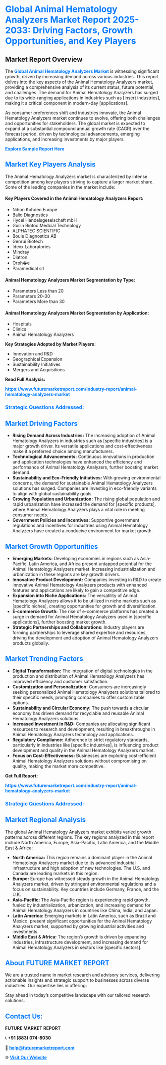 <h1 style="color: #007BFF;">Global Animal Hematology Analyzers Market Report 2025-2033: Driving Factors, Growth Opportunities, and Key Players</h1>

<section id="overview">
<h2>Market Report Overview</h2>
<p>The <a href="https://www.futuremarketreport.com/industry-report/animal-hematology-analyzers-market" style="color: #007BFF; text-decoration: none;"><strong>Global Animal Hematology Analyzers Market</strong></a> is witnessing significant growth, driven by increasing demand across various industries. This report delves into the key aspects of the Animal Hematology Analyzers market, providing a comprehensive analysis of its current status, future potential, and challenges. The demand for Animal Hematology Analyzers has surged due to its wide-ranging applications in industries such as [insert industries], making it a critical component in modern-day [applications].</p>
<p>As consumer preferences shift and industries innovate, the Animal Hematology Analyzers market continues to evolve, offering both challenges and opportunities for stakeholders. The global market is expected to expand at a substantial compound annual growth rate (CAGR) over the forecast period, driven by technological advancements, emerging applications, and increasing investments by major players.</p>
</section>

<section id="overview">
<p><a href="https://www.futuremarketreport.com/request-sample/reportId=126850" style="color: #007BFF; text-decoration: none;"><strong>Explore Sample Report Here</strong></a></p>
</section>

<section id="key-players">
<h2 style="color: #007BFF;">Market Key Players Analysis</h2>
<p>The Animal Hematology Analyzers market is characterized by intense competition among key players striving to capture a larger market share. Some of the leading companies in the market include:</p>
<h4>Key Players Covered in the Animal Hematology Analyzers Report:</h4>
<ul><li>Nihon Kohden Europe</li><li>Balio Diagnostics</li><li>Hycel Handelsgeselschaft mbH</li><li>Guilin Biotoo Medcial Technology</li><li>ALPHATEC SCIENTIFIC</li><li>Boule Diagnostics AB</li><li>Genrui Biotech</li><li>Idexx Laboratories</li><li>Mindray</li><li>Diatron</li><li>Orph�e</li><li>Paramedical srl</li></ul>
<h4>Animal Hematology Analyzers Market Segmentation by Type:</h4>
<ul><li>Parameters Less than 20</li><li>Parameters 20-30</li><li>Parameters More than 30</li></ul>

<h4>Animal Hematology Analyzers Market Segmentation by Application:</h4>
<ul><li>Hospitals</li><li>Clinics</li><li>Animal Hematology Analyzers</li></ul>
<p><strong>Key Strategies Adopted by Market Players:</strong></p>
<ul>
<li>Innovation and R&D</li>
<li>Geographical Expansion</li>
<li>Sustainability Initiatives</li>
<li>Mergers and Acquisitions</li>
</ul>
</section>

<section>
<p><strong>Read Full Analysis: </strong></p><a href="https://www.futuremarketreport.com/industry-report/animal-hematology-analyzers-market" style="color: #007BFF; text-decoration: none;"><strong>https://www.futuremarketreport.com/industry-report/animal-hematology-analyzers-market</strong></a>
<h3 style="color: #007BFF;">Strategic Questions Addressed:</h3>
</section>

<section id="driving-factors">
<h2 style="color: #007BFF;">Market Driving Factors</h2>
<ul>
<li><strong>Rising Demand Across Industries:</strong> The increasing adoption of Animal Hematology Analyzers in industries such as [specific industries] is a major growth driver. Its versatile applications and cost-effectiveness make it a preferred choice among manufacturers.</li>
<li><strong>Technological Advancements:</strong> Continuous innovations in production and application technologies have enhanced the efficiency and performance of Animal Hematology Analyzers, further boosting market demand.</li>
<li><strong>Sustainability and Eco-Friendly Initiatives:</strong> With growing environmental concerns, the demand for sustainable Animal Hematology Analyzers solutions has surged. Companies are investing in eco-friendly variants to align with global sustainability goals.</li>
<li><strong>Growing Population and Urbanization:</strong> The rising global population and rapid urbanization have increased the demand for [specific products], where Animal Hematology Analyzers plays a vital role in meeting consumer needs.</li>
<li><strong>Government Policies and Incentives:</strong> Supportive government regulations and incentives for industries using Animal Hematology Analyzers have created a conducive environment for market growth.</li>
</ul>
</section>

<section id="growth-opportunities">
<h2 style="color: #007BFF;">Market Growth Opportunities</h2>
<ul>
<li><strong>Emerging Markets:</strong> Developing economies in regions such as Asia-Pacific, Latin America, and Africa present untapped potential for the Animal Hematology Analyzers market. Increasing industrialization and urbanization in these regions are key growth drivers.</li>
<li><strong>Innovative Product Development:</strong> Companies investing in R&D to create innovative Animal Hematology Analyzers products with enhanced features and applications are likely to gain a competitive edge.</li>
<li><strong>Expansion into Niche Applications:</strong> The versatility of Animal Hematology Analyzers allows it to be utilized in niche markets such as [specific niches], creating opportunities for growth and diversification.</li>
<li><strong>E-commerce Growth:</strong> The rise of e-commerce platforms has created a surge in demand for Animal Hematology Analyzers used in [specific applications], further boosting market growth.</li>
<li><strong>Strategic Partnerships and Collaborations:</strong> Industry players are forming partnerships to leverage shared expertise and resources, driving the development and adoption of Animal Hematology Analyzers products globally.</li>
</ul>
</section>

<section id="trending-factors">
<h2 style="color: #007BFF;">Market Trending Factors</h2>
<ul>
<li><strong>Digital Transformation:</strong> The integration of digital technologies in the production and distribution of Animal Hematology Analyzers has improved efficiency and customer satisfaction.</li>
<li><strong>Customization and Personalization:</strong> Consumers are increasingly seeking personalized Animal Hematology Analyzers solutions tailored to their specific needs, prompting companies to offer customizable options.</li>
<li><strong>Sustainability and Circular Economy:</strong> The push towards a circular economy has driven demand for recyclable and reusable Animal Hematology Analyzers solutions.</li>
<li><strong>Increased Investment in R&D:</strong> Companies are allocating significant resources to research and development, resulting in breakthroughs in Animal Hematology Analyzers technology and applications.</li>
<li><strong>Regulatory Compliance:</strong> Adherence to strict regulatory standards, particularly in industries like [specific industries], is influencing product development and quality in the Animal Hematology Analyzers market.</li>
<li><strong>Focus on Cost-Effectiveness:</strong> Businesses are exploring cost-efficient Animal Hematology Analyzers solutions without compromising on quality, making the market more competitive.</li>
</ul>
</section>

<section>
<p><strong>Get Full Report: </strong></p><a href="https://www.futuremarketreport.com/industry-report/animal-hematology-analyzers-market" style="color: #007BFF; text-decoration: none;"><strong>https://www.futuremarketreport.com/industry-report/animal-hematology-analyzers-market</strong></a>
<h3 style="color: #007BFF;">Strategic Questions Addressed:</h3>
</section>


<section id="regional-analysis">
<h2 style="color: #007BFF;">Market Regional Analysis</h2>
<p>The global Animal Hematology Analyzers market exhibits varied growth patterns across different regions. The key regions analyzed in this report include North America, Europe, Asia-Pacific, Latin America, and the Middle East & Africa:</p>
<ul>
<li><strong>North America:</strong> This region remains a dominant player in the Animal Hematology Analyzers market due to its advanced industrial infrastructure and high adoption of new technologies. The U.S. and Canada are leading markets in this region.</li>
<li><strong>Europe:</strong> Europe has witnessed steady growth in the Animal Hematology Analyzers market, driven by stringent environmental regulations and a focus on sustainability. Key countries include Germany, France, and the U.K.</li>
<li><strong>Asia-Pacific:</strong> The Asia-Pacific region is experiencing rapid growth, fueled by industrialization, urbanization, and increasing demand for Animal Hematology Analyzers in countries like China, India, and Japan.</li>
<li><strong>Latin America:</strong> Emerging markets in Latin America, such as Brazil and Mexico, present significant opportunities for the Animal Hematology Analyzers market, supported by growing industrial activities and investments.</li>
<li><strong>Middle East & Africa:</strong> The region’s growth is driven by expanding industries, infrastructure development, and increasing demand for Animal Hematology Analyzers in sectors like [specific sectors].</li>
</ul>
</section>

<footer>
<h2 style="color: #007BFF;">About FUTURE MARKET REPORT</h2>
<p>We are a trusted name in market research and advisory services, delivering actionable insights and strategic support to businesses across diverse industries. Our expertise lies in offering:</p>

<p>Stay ahead in today’s competitive landscape with our tailored research solutions.</p>

<h2 style="color: #007BFF;">Contact Us:</h2>
<p><strong>FUTURE MARKET REPORT</strong></p>
<p>📞 <strong>+91 (883) 074-8030</strong></p>
<p>📧 <strong><a href="mailto:help@futuremarketreport.com" style="color: #007BFF;">help@futuremarketreport.com</a></strong></p>
<p>🌐 <strong><a href="https://www.futuremarketreport.com/" style="color: #007BFF;">Visit Our Website</a></strong></p>
</footer>